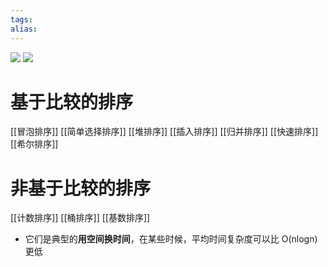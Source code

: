 ```yaml
---
tags: 
alias:
---
```

![](https://img-blog.csdnimg.cn/img_convert/a5bf20f8f1a666f5226d4cc0718bf92b.png)
![](https://gd-hbimg.huaban.com/b8ca42e666d4184a8e83b04a1c27a9653230bbf63b076-VM0hO9)


# 基于比较的排序
[[冒泡排序]]
[[简单选择排序]]
[[堆排序]]
[[插入排序]]
[[归并排序]]
[[快速排序]]
[[希尔排序]]
# 非基于比较的排序
[[计数排序]]
[[桶排序]]
[[基数排序]]
-   它们是典型的**用空间换时间**，在某些时候，平均时间复杂度可以比 O(nlogn) 更低

